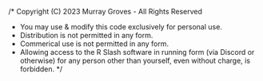 /* Copyright (C) 2023 Murray Groves - All Rights Reserved
 * You may use & modify this code exclusively for personal use.
 * Distribution is not permitted in any form.
 * Commerical use is not permitted in any form.
 * Allowing access to the R Slash software in running form (via Discord or otherwise) for any person other than yourself, even without charge, is forbidden.
 */
